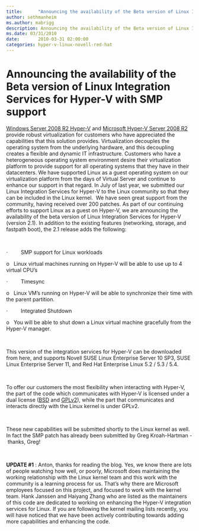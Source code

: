 ```yaml
---
title:      "Announcing the availability of the Beta version of Linux Integration Services for Hyper-V with SMP support"
author: sethmanheim
ms.author: mabrigg
description: Announcing the availability of the Beta version of Linux Integration Services for Hyper-V with SMP support
ms.date: 03/31/2010
date:       2010-03-31 02:00:00
categories: hyper-v-linux-novell-red-hat
---
```

# Announcing the availability of the Beta version of Linux Integration Services for Hyper-V with SMP support

[Windows Server 2008 R2 Hyper-V](https://www.microsoft.com/download/details.aspx?id=12601) and [Microsoft Hyper-V Server 2008 R2](https://www.microsoft.com/en-us/download/details.aspx?id=20196) provide robust virtualization for customers who have appreciated the capabilities that this solution provides. Virtualization decouples the operating system from the underlying hardware, and this decoupling creates a flexible and dynamic IT infrastructure. Customers who have a heterogeneous operating system environment desire their virtualization platform to provide support for all operating systems that they have in their datacenters. We have supported Linux as a guest operating system on our virtualization platform from the days of Virtual Server and continue to enhance our support in that regard. In July of last year, we submitted our Linux Integration Services for Hyper-V to the Linux community so that they can be included in the Linux kernel.  We have seen great support from the community, having received over 200 patches. As part of our continuing efforts to support Linux as a guest on Hyper-V, we are announcing the availability of the beta version of Linux Integration Services for Hyper-V (version 2.1). In addition to the existing features (networking, storage, and fastpath boot), the 2.1 release adds the following:

 

·         SMP support for Linux workloads

o   Linux virtual machines running on Hyper-V will be able to use up to 4 virtual CPU’s

·         Timesync

o   Linux VM’s running on Hyper-V will be able to synchronize their time with the parent partition.

·         Integrated Shutdown

o   You will be able to shut down a Linux virtual machine gracefully from the Hyper-V manager.

 

This version of the integration services for Hyper-V can be downloaded from here, and supports Novell SUSE Linux Enterprise Server 10 SP3, SUSE Linux Enterprise Server 11, and Red Hat Enterprise Linux 5.2 / 5.3 / 5.4.

 

To offer our customers the most flexibility when interacting with Hyper-V, the part of the code which communicates with Hyper-V is licensed under a dual license ([BSD](https://opensource.org/license/bsd-1-clause/) and [GPLv2](https://opensource.org/license/gpl-2-0/)), while the part that communicates and interacts directly with the Linux kernel is under GPLv2. 

 

These new capabilities will be submitted shortly to the Linux kernel as well. In fact the SMP patch has already been submitted by Greg Kroah-Hartman - thanks, Greg! 

 

**UPDATE #1** : Anton, thanks for reading the blog. Yes, we know there are lots of people watching how well, or poorly, Microsoft does maintaining the working relationship with the Linux kernel team and this work with the community is a learning process for us. That’s why there are Microsoft employees focused on this project, and focused to work with the kernel team. Hank Janssen and Haiyang Zhang who are listed as the maintainers of this code are dedicated to working on enhancing the Hyper-V integration services for Linux. If you are following the kernel mailing lists recently, you will have noticed that we have been actively contributing towards adding more capabilities and enhancing the code.
